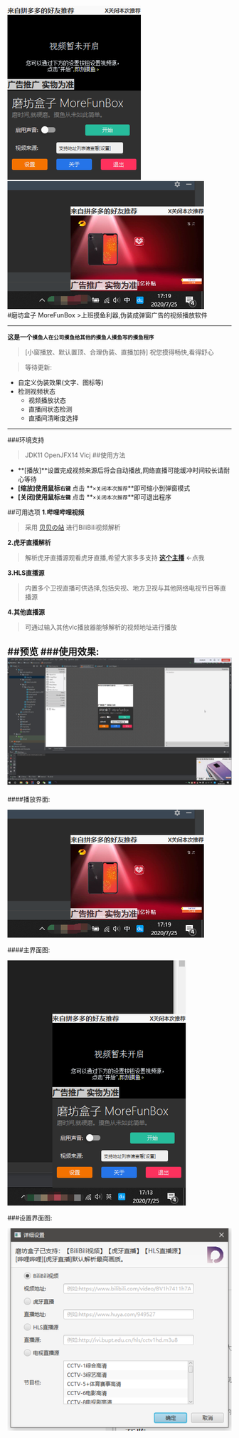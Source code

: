 <div style="align: center">
<img src="/readmefiles/introImg.png"/>
<img src="/readmefiles/preview3.png"/>
</div>
#磨坊盒子 MoreFunBox
>上班摸鱼利器,伪装成弹窗广告的视频播放软件

----

**这是一个`摸鱼人在公司摸鱼给其他的摸鱼人摸鱼写的摸鱼程序`**

>[小窗播放、默认置顶、合理伪装、直播加持] 祝您摸得畅快,看得舒心

>等待更新:
>
+ 自定义伪装效果(文字、图标等)
+ 检测视频状态
    + 视频播放状态
    + 直播间状态检测
    + 直播间清晰度选择

----

###环境支持
>JDK11	OpenJFX14	Vlcj
##使用方法
+ **[播放]**设置完成视频来源后将会自动播放,网络直播可能缓冲时间较长请耐心等待
+ **[缩放]**使用鼠标**`右键`** 点击 **`×关闭本次推荐`**即可缩小到弹窗模式
+ **[关闭]**使用鼠标**`左键`** 点击 **`×关闭本次推荐`**即可退出程序


##可用选项
**1.哔哩哔哩视频**

>采用 [贝贝の站](https://xbeibeix.com/) 进行BiliBili视频解析


**2.虎牙直播解析**

>解析虎牙直播源观看虎牙直播,希望大家多多支持 **[这个主播](https://www.huya.com/949527)** ←点我

**3.HLS直播源**

>内置多个卫视直播可供选择,包括央视、地方卫视与其他网络电视节目等直播源

**4.其他直播源**

>可通过输入其他vlc播放器能够解析的视频地址进行播放

##预览
###使用效果:
![markdown](/readmefiles/try.gif)
----
####播放界面:

![markdown](/readmefiles/preview3.png)

####主界面图:

![markdown](/readmefiles/preview1.png)

###设置界面图:

![markdown](/readmefiles/preview2.png)

